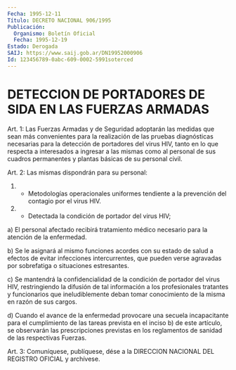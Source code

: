 ```yaml
---
Fecha: 1995-12-11
Título: DECRETO NACIONAL 906/1995
Publicación:
  Organismo: Boletín Oficial
  Fecha: 1995-12-19
Estado: Derogada
SAIJ: https://www.saij.gob.ar/DN19952000906
Id: 123456789-0abc-609-0002-5991soterced
---
```

# DETECCION DE PORTADORES DE SIDA EN LAS FUERZAS ARMADAS

<a id="1"></a>
Art. 1:  Las  Fuerzas  Armadas  y de Seguridad adoptarán las medidas  que  sean  más  convenientes para la  realización  de  las pruebas diagnósticas necesarias para la detección de portadores del virus HIV, tanto en lo que  respecta a interesados a ingresar a las mismas  como  al  personal de sus  cuadros  permanentes  y  plantas básicas de su personal civil.

<a id="2"></a>
Art. 2: Las mismas dispondrán para su personal:

1. - Metodologías operacionales uniformes tendiente a la prevención del contagio por el virus HIV.

2.  -  Detectada  la condición  de  portador  del  virus  HIV;

a) El personal afectado  recibirá  tratamiento médico necesario para la atención de la enfermedad.

b) Se le asignará al mismo funciones acordes con su estado de salud a efectos de evitar infecciones  intercurrentes,  que  pueden verse agravadas por sobrefatiga o situaciones estresantes.

c) Se mantendrá la confidencialidad de la condición de portador del virus  HIV,  restringiendo  la  difusión de tal información  a  los profesionales tratantes y funcionarios  que  ineludiblemente  deban tomar  conocimiento   de  la  misma  en  razón  de  sus  cargos.

d)  Cuando  el  avance  de  la  enfermedad  provocare  una  secuela incapacitante  para  el  cumplimiento de las tareas prevista en  el inciso  b)  de  este artículo,  se  observarán  las  prescripciones previstas en los  reglamentos de sanidad de las respectivas Fuerzas.

<a id="3"></a>
Art. 3: Comuníquese,  publíquese, dése a la DIRECCION NACIONAL DEL REGISTRO OFICIAL y archívese.